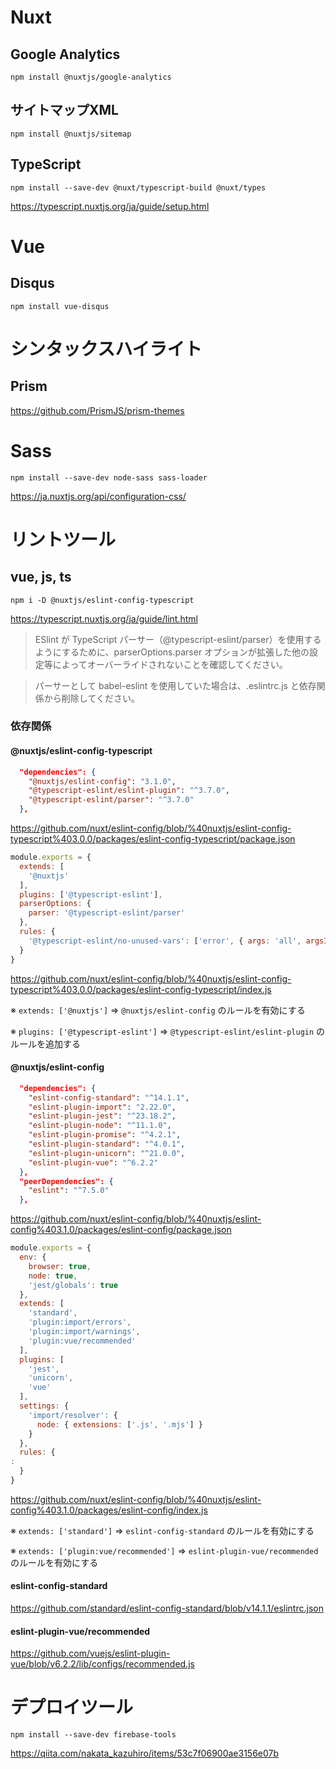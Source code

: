 # Nuxt

## Google Analytics

```
npm install @nuxtjs/google-analytics
```

## サイトマップXML

```
npm install @nuxtjs/sitemap
```

## TypeScript

```
npm install --save-dev @nuxt/typescript-build @nuxt/types
```

https://typescript.nuxtjs.org/ja/guide/setup.html

# Vue

## Disqus

```
npm install vue-disqus
```

# シンタックスハイライト

## Prism

https://github.com/PrismJS/prism-themes

# Sass

```
npm install --save-dev node-sass sass-loader
```

https://ja.nuxtjs.org/api/configuration-css/

# リントツール

## vue, js, ts

```
npm i -D @nuxtjs/eslint-config-typescript
```

https://typescript.nuxtjs.org/ja/guide/lint.html

> ESlint が TypeScript パーサー（@typescript-eslint/parser）を使用するようにするために、parserOptions.parser オプションが拡張した他の設定等によってオーバーライドされないことを確認してください。

> パーサーとして babel-eslint を使用していた場合は、.eslintrc.js と依存関係から削除してください。

### 依存関係

#### @nuxtjs/eslint-config-typescript

```json
  "dependencies": {
    "@nuxtjs/eslint-config": "3.1.0",
    "@typescript-eslint/eslint-plugin": "^3.7.0",
    "@typescript-eslint/parser": "^3.7.0"
  },
```

https://github.com/nuxt/eslint-config/blob/%40nuxtjs/eslint-config-typescript%403.0.0/packages/eslint-config-typescript/package.json

```javascript
module.exports = {
  extends: [
    '@nuxtjs'
  ],
  plugins: ['@typescript-eslint'],
  parserOptions: {
    parser: '@typescript-eslint/parser'
  },
  rules: {
    '@typescript-eslint/no-unused-vars': ['error', { args: 'all', argsIgnorePattern: '^_' }]
  }
}
```

https://github.com/nuxt/eslint-config/blob/%40nuxtjs/eslint-config-typescript%403.0.0/packages/eslint-config-typescript/index.js

※ `extends: ['@nuxtjs']` => `@nuxtjs/eslint-config` のルールを有効にする

※ `plugins: ['@typescript-eslint']` => `@typescript-eslint/eslint-plugin` のルールを追加する

#### @nuxtjs/eslint-config

```json
  "dependencies": {
    "eslint-config-standard": "^14.1.1",
    "eslint-plugin-import": "2.22.0",
    "eslint-plugin-jest": "^23.18.2",
    "eslint-plugin-node": "^11.1.0",
    "eslint-plugin-promise": "^4.2.1",
    "eslint-plugin-standard": "^4.0.1",
    "eslint-plugin-unicorn": "^21.0.0",
    "eslint-plugin-vue": "^6.2.2"
  },
  "peerDependencies": {
    "eslint": "^7.5.0"
  },
```

https://github.com/nuxt/eslint-config/blob/%40nuxtjs/eslint-config%403.1.0/packages/eslint-config/package.json

```javascript
module.exports = {
  env: {
    browser: true,
    node: true,
    'jest/globals': true
  },
  extends: [
    'standard',
    'plugin:import/errors',
    'plugin:import/warnings',
    'plugin:vue/recommended'
  ],
  plugins: [
    'jest',
    'unicorn',
    'vue'
  ],
  settings: {
    'import/resolver': {
      node: { extensions: ['.js', '.mjs'] }
    }
  },
  rules: {
:
  }
}
```

https://github.com/nuxt/eslint-config/blob/%40nuxtjs/eslint-config%403.1.0/packages/eslint-config/index.js

※ `extends: ['standard']` => `eslint-config-standard` のルールを有効にする

※ `extends: ['plugin:vue/recommended']` => `eslint-plugin-vue/recommended` のルールを有効にする

#### eslint-config-standard

https://github.com/standard/eslint-config-standard/blob/v14.1.1/eslintrc.json

#### eslint-plugin-vue/recommended

https://github.com/vuejs/eslint-plugin-vue/blob/v6.2.2/lib/configs/recommended.js

# デプロイツール

```
npm install --save-dev firebase-tools
```

https://qiita.com/nakata_kazuhiro/items/53c7f06900ae3156e07b
